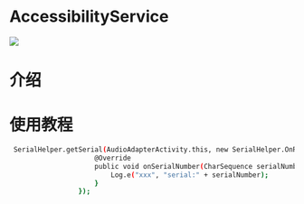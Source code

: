 # AccessibilityService
[![](https://jitpack.io/v/xushihai/SerialHelper.svg)](https://jitpack.io/#xushihai/SerialHelper)

# 介绍

# 使用教程

```sh
 SerialHelper.getSerial(AudioAdapterActivity.this, new SerialHelper.OnReadSerialListener() {
                     @Override
                     public void onSerialNumber(CharSequence serialNumber) {
                         Log.e("xxx", "serial:" + serialNumber);
                     }
                 });
```
